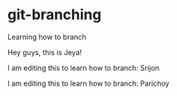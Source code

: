 # git-branching
 Learning how to branch

 Hey guys, this is Jeya!
 
 I am editing this to learn how to branch: Srijon
 

 I am editing this to learn how to branch: Parichoy

